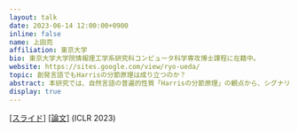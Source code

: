 ```yaml
---
layout: talk
date: 2023-06-14 12:00:00+0900
inline: false
name: 上田亮
affiliation: 東京大学
bio: 東京大学大学院情報理工学系研究科コンピュータ科学専攻博士課程に在籍中。
website: https://sites.google.com/view/ryo-ueda/
topic: 創発言語でもHarrisの分節原理は成り立つのか？
abstract: 本研究では、自然言語の普遍的性質「Harrisの分節原理」の観点から、シグナリングゲームにおいて生じる創発言語が有意味な「単語」をもつかどうかを検証しました。創発言語とは、シミュレーション上の環境においてエージェント間で生じる人工的なコミュニケーション、又はそのプロトコルを指す概念です。しかし、このような疑似的な言語が、自然言語と同じ性質を持つかどうかはそれほど自明ではありません。実際、構成性やZipf短縮などの観点から創発言語と自然言語の乖離が指摘されてきました。私たちは、先行研究からさらに一歩進んで、創発言語がHarrisの分節原理を満たすかどうかを検証してみることにしました。Harrisの分節原理は、単語の意味を参照せずとも、音素列のみから単語境界がある程度推定可能であるという自然言語の性質です。Harrisの分節原理に基づく単語分割手法を用いて、創発言語が有意味な「単語」を持つかどうかを検証しました。その結果、創発言語はHarrisの分節原理を満たすためのいくつかの前提条件を満たしてはいるものの、有意味な「単語」をもたないことが示唆されました。これは、シグナリングゲームという言語創発分野で頻繁に用いられる設定には、自然言語らしい言語が創発するための要素が欠けており、創発言語と自然言語の間にはまだまだ埋めなければならないギャップがあることを暗示しています。
display: true
---
```


[[スライド]](https://www.docswell.com/s/ryo-ueda/ZDEG8W-nlp-colloquium-20230614) [[論文]](https://openreview.net/forum?id=b4t9_XASt6G)  (ICLR 2023)
